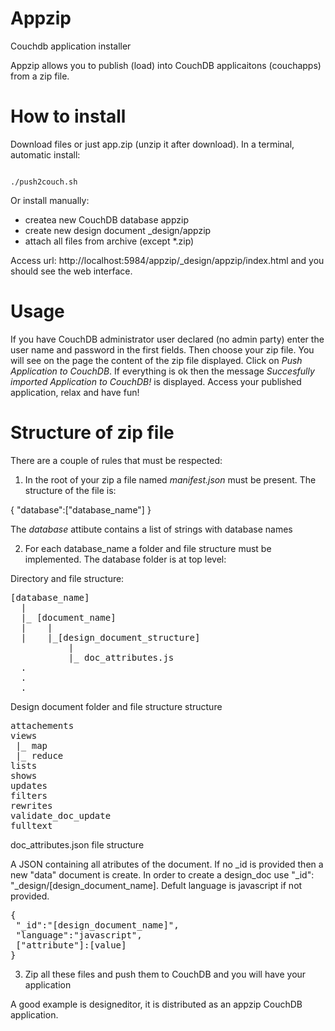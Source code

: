 Appzip
======

Couchdb application installer

Appzip allows you to publish (load) into CouchDB applicaitons (couchapps) from a zip file.


How to install
==============

Download files or just app.zip (unzip it after download).
In a terminal, automatic install:

<pre><code>
./push2couch.sh
</code></pre>

Or install manually:
* createa new CouchDB database appzip
* create new design document _design/appzip
* attach all files from archive (except *.zip)

Access url: http://localhost:5984/appzip/_design/appzip/index.html and you should see the web interface.

Usage
=====

If you have CouchDB administrator user declared (no admin party) enter the user name and password in the first fields.
Then choose your zip file. You will see on the page the content of the zip file displayed.
Click on *Push Application to CouchDB*.
If everything is ok then the message *Succesfully imported Application to CouchDB!* is displayed.
Access your published application, relax and have fun!

Structure of zip file
=====================

There are a couple of rules that must be respected:

1. In the root of your zip a file named *manifest.json* must be present. The structure of the file is:

  {
	  "database":["database_name"]
  }
  
  The *database* attibute contains a list of strings with database names

2. For each database_name a folder and file structure must be implemented. The database folder is at top level:

Directory and file structure:

<pre>
[database_name]
  |
  |_ [document_name]
  |    |
  |    |_[design_document_structure]
           |
           |_ doc_attributes.js
  .
  .
  .
</pre>


Design document folder and file structure structure

<pre>
attachements
views
 |_ map
 |_ reduce
lists
shows
updates
filters
rewrites
validate_doc_update
fulltext
</pre>

doc_attributes.json file structure

A JSON containing all atributes of the document. If no _id is provided then a new "data" document is create. In order to create a design_doc use "_id": "_design/[design_document_name]. Defult language is javascript if not provided.

<pre>
{
 "_id":"[design_document_name]",
 "language":"javascript",
 ["attribute"]:[value]
}
</pre>

3. Zip all these files and push them to CouchDB and you will have your application

A good example is designeditor, it is distributed as an appzip CouchDB application.

